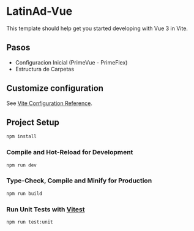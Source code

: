 # LatinAd-Vue

This template should help get you started developing with Vue 3 in Vite.
## Pasos
- Configuracion Inicial (PrimeVue - PrimeFlex)
- Estructura de Carpetas


## Customize configuration

See [Vite Configuration Reference](https://vitejs.dev/config/).

## Project Setup

```sh
npm install
```

### Compile and Hot-Reload for Development

```sh
npm run dev
```

### Type-Check, Compile and Minify for Production

```sh
npm run build
```

### Run Unit Tests with [Vitest](https://vitest.dev/)

```sh
npm run test:unit
```
